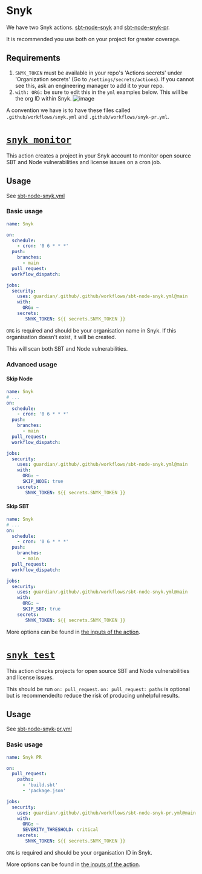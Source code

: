 # Snyk

We have two Snyk actions. [sbt-node-snyk](sbt-node-snyk.yml) and [sbt-node-snyk-pr](sbt-node-snyk-pr.yml).

It is recommended you use both on your project for greater coverage.

## Requirements

1. `SNYK_TOKEN` must be available in your repo's 'Actions secrets' under 'Organization secrets' (Go to `/settings/secrets/actions`). If you cannot see this, ask an engineering manager to add it to your repo.
1. `with: ORG:` be sure to edit this in the `yml` examples below. This will be the org ID within Snyk.
![image](https://user-images.githubusercontent.com/48949546/112194614-f6985880-8c00-11eb-946f-a88fdae57662.jpg)

A convention we have is to have these files called `.github/workflows/snyk.yml` and `.github/workflows/snyk-pr.yml`.

# [`snyk monitor`](https://docs.snyk.io/snyk-cli/commands/monitor)

This action creates a project in your Snyk account to monitor open source SBT and Node vulnerabilities and license issues on a cron job.

## Usage

See [sbt-node-snyk.yml](sbt-node-snyk.yml)

### Basic usage

```yml
name: Snyk

on:
  schedule:
    - cron: '0 6 * * *'
  push:
    branches:
      - main
  pull_request:
  workflow_dispatch:

jobs:
  security:
    uses: guardian/.github/.github/workflows/sbt-node-snyk.yml@main
    with:
      ORG: ~
    secrets:
       SNYK_TOKEN: ${{ secrets.SNYK_TOKEN }}
```

`ORG` is required and should be your organisation name in Snyk. If this organisation doesn't exist, it will be created.

This will scan both SBT and Node vulnerabilities.

### Advanced usage

#### Skip Node

```yml
name: Snyk
# ...
on:
  schedule:
    - cron: '0 6 * * *'
  push:
    branches:
      - main
  pull_request:
  workflow_dispatch:

jobs:
  security:
    uses: guardian/.github/.github/workflows/sbt-node-snyk.yml@main
    with:
      ORG: ~
      SKIP_NODE: true
    secrets:
       SNYK_TOKEN: ${{ secrets.SNYK_TOKEN }}
```

#### Skip SBT

```yml
name: Snyk
# ...
on:
  schedule:
    - cron: '0 6 * * *'
  push:
    branches:
      - main
  pull_request:
  workflow_dispatch:

jobs:
  security:
    uses: guardian/.github/.github/workflows/sbt-node-snyk.yml@main
    with:
      ORG: ~
      SKIP_SBT: true
    secrets:
       SNYK_TOKEN: ${{ secrets.SNYK_TOKEN }}
```

More options can be found in [the inputs of the action](sbt-node-snyk.yml#L5).

# [`snyk test`](https://docs.snyk.io/snyk-cli/commands/test)

This action checks projects for open source SBT and Node vulnerabilities and license issues.

This should be run `on: pull_request`. `on: pull_request: paths` is optional but is recommendedto reduce the risk of producing unhelpful results.

## Usage

See [sbt-node-snyk-pr.yml](sbt-node-snyk-pr.yml)

### Basic usage

```yml
name: Snyk PR

on:
  pull_request:
    paths:
      - 'build.sbt'
      - 'package.json'

jobs:
  security:
    uses: guardian/.github/.github/workflows/sbt-node-snyk-pr.yml@main
    with:
      ORG: ~
      SEVERITY_THRESHOLD: critical
    secrets:
       SNYK_TOKEN: ${{ secrets.SNYK_TOKEN }}
```

`ORG` is required and should be your organisation ID in Snyk.

More options can be found in [the inputs of the action](sbt-node-snyk-pr.yml#L5).